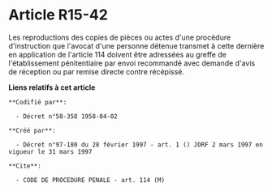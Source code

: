 # Article R15-42

Les reproductions des copies de pièces ou actes d'une procédure d'instruction que l'avocat d'une personne détenue transmet à
cette dernière en application de l'article 114 doivent être adressées au greffe de l'établissement pénitentiaire par envoi
recommandé avec demande d'avis de réception ou par remise directe contre récépissé.

**Liens relatifs à cet article**

	**Codifié par**:

	  - Décret n°58-358 1958-04-02

	**Créé par**:

	  - Décret n°97-180 du 28 février 1997 - art. 1 () JORF 2 mars 1997 en vigueur le 31 mars 1997

	**Cite**:

	  - CODE DE PROCEDURE PENALE - art. 114 (M)
